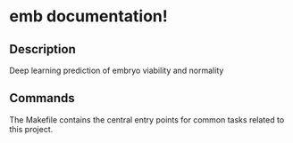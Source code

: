 # emb documentation!

## Description

Deep learning prediction of embryo viability and normality

## Commands

The Makefile contains the central entry points for common tasks related to this project.

